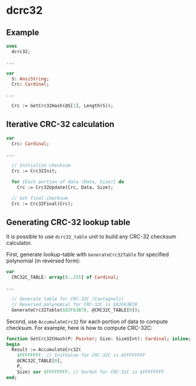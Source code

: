 # dcrc32

## Example

```pascal
uses
  dcrc32;

...

var
  S: AnsiString;
  Crc: Cardinal;

...

  Crc := GetCrc32Hash(@S[1], Length(S));
```

## Iterative CRC-32 calculation

```pascal
var
  Crc: Cardinal;

...
  
  // Initialize checksum
  Crc := Crc32Init;

  for {Each portion of data (Data, Size)} do
    Crc := Crc32Update(Crc, Data, Size);

  // Get final checksum
  Crc := Crc32Final(Crc);
```

## Generating CRC-32 lookup table

It is possible to use `dcrc32_table` unit to build any CRC-32 checksum calculator.

First, generate lookup-table with `GenerateCrc32Table` for specified polynomial (in reversed form):

```pascal
var
  CRC32C_TABLE: array[0..255] of Cardinal;

...

  // Generate table for CRC-32C (Castagnoli)
  // Reversed polynomial for CRC-32C is $82F63B78
  GenerateCrc32Table($82F63B78, @CRC32C_TABLE[0]);
```

Second, use `AccumulateCrc32` for each portion of data to compute checksum. For example, here is how to compute CRC-32C:

```pascal
function GetCrc32CHash(P: Pointer; Size: SizeUInt): Cardinal; inline;
begin
  Result := AccumulateCrc32(
    $FFFFFFFF, // InitValue for CRC-32C is $FFFFFFFF
    @CRC32C_TABLE[0],
    P,
    Size) xor $FFFFFFFF; // XorOut for CRC-32C is $FFFFFFFF
end;
```
